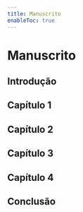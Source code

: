 ```yaml
---
title: Manuscrito
enableToc: true
---
```

# Manuscrito

## Introdução

## Capítulo 1

## Capítulo 2

## Capítulo 3

## Capítulo 4

## Conclusão
